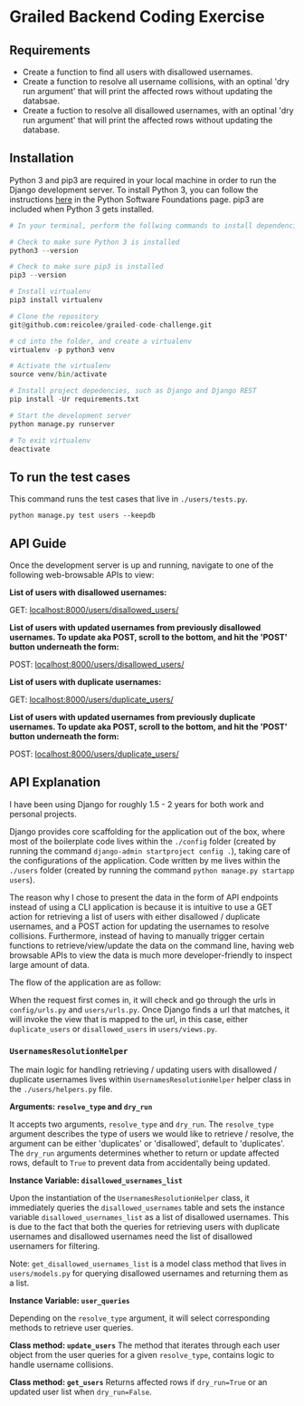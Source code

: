 # Grailed Backend Coding Exercise

## Requirements

- Create a function to find all users with disallowed usernames.
- Create a function to resolve all username collisions, with an optinal 'dry run argument' that will print the affected rows without updating the databsae.
- Create a fuction to resolve all disallowed usernames, with an optinal 'dry run argument' that will print the affected rows without updating the database.

## Installation

Python 3 and pip3 are required in your local machine in order to run the Django development server. To install Python 3, you can follow the instructions [here](https://www.python.org/downloads/?source=post_page---------------------------) in the Python Software Foundations page. pip3 are included when Python 3 gets installed.

```python
# In your terminal, perform the follwing commands to install dependencies needed to run the project

# Check to make sure Python 3 is installed
python3 --version

# Check to make sure pip3 is installed
pip3 --version

# Install virtualenv
pip3 install virtualenv

# Clone the repository
git@github.com:reicolee/grailed-code-challenge.git

# cd into the folder, and create a virtualenv
virtualenv -p python3 venv

# Activate the virtualenv
source venv/bin/activate

# Install project depedencies, such as Django and Django REST
pip install -Ur requirements.txt

# Start the development server
python manage.py runserver

# To exit virtualenv
deactivate

```

## To run the test cases

This command runs the test cases that live in `./users/tests.py`.

```
python manage.py test users --keepdb
```

## API Guide

Once the development server is up and running, navigate to one of the following web-browsable APIs to view:

**List of users with disallowed usernames:**

GET: [localhost:8000/users/disallowed_users/](localhost:8000/users/disallowed_users/)

**List of users with updated usernames from previously disallowed usernames. To update aka POST, scroll to the bottom, and hit the 'POST' button underneath the form:**

POST: [localhost:8000/users/disallowed_users/](localhost:8000/users/disallowed_users/)

**List of users with duplicate usernames:**

GET: [localhost:8000/users/duplicate_users/](localhost:8000/users/duplicate_users/)

**List of users with updated usernames from previously duplicate usernames. To update aka POST, scroll to the bottom, and hit the 'POST' button underneath the form:**

POST: [localhost:8000/users/duplicate_users/](localhost:8000/users/duplicate_users/)

## API Explanation

I have been using Django for roughly 1.5 - 2 years for both work and personal projects.

Django provides core scaffolding for the application out of the box, where most of the boilerplate code lives within the `./config` folder (created by running the command `django-admin startproject config .`), taking care of the configurations of the application. Code written by me lives within the `./users` folder (created by running the command `python manage.py startapp users`).

The reason why I chose to present the data in the form of API endpoints instead of using a CLI application is because it is intuitive to use a GET action for retrieving a list of users with either disallowed / duplicate usernames, and a POST action for updating the usernames to resolve collisions. Furthermore, instead of having to manually trigger certain functions to retrieve/view/update the data on the command line, having web browsable APIs to view the data is much more developer-friendly to inspect large amount of data.

The flow of the application are as follow:

When the request first comes in, it will check and go through the urls in `config/urls.py` and `users/urls.py`. Once Django finds a url that matches, it will invoke the view that is mapped to the url, in this case, either `duplicate_users` or `disallowed_users` in `users/views.py`.

### `UsernamesResolutionHelper`

The main logic for handling retrieving / updating users with disallowed / duplicate usernames lives within `UsernamesResolutionHelper` helper class in the `./users/helpers.py` file.

**Arguments: `resolve_type` and `dry_run`**

It accepts two arguments, `resolve_type` and `dry_run`. The `resolve_type` argument describes the type of users we would like to retrieve / resolve, the argument can be either 'duplicates' or 'disallowed', default to 'duplicates'. The `dry_run` arguments determines whether to return or update affected rows, default to `True` to prevent data from accidentally being updated.

**Instance Variable: `disallowed_usernames_list`**

Upon the instantiation of the `UsernamesResolutionHelper` class, it immediately queries the `disallowed_usernames` table and sets the instance variable `disallowed_usernames_list` as a list of disallowed usernames. This is due to the fact that both the queries for retrieving users with duplicate usernames and disallowed usernames need the list of disallowed usernamers for filtering.

Note: `get_disallowed_usernames_list` is a model class method that lives in `users/models.py` for querying disallowed usernames and returning them as a list.

**Instance Variable: `user_queries`**

Depending on the `resolve_type` argument, it will select corresponding methods to retrieve user queries.

**Class method: `update_users`**
The method that iterates through each user object from the user queries for a given `resolve_type`, contains logic to handle username collisions.

**Class method: `get_users`**
Returns affected rows if `dry_run=True` or an updated user list when `dry_run=False`.
